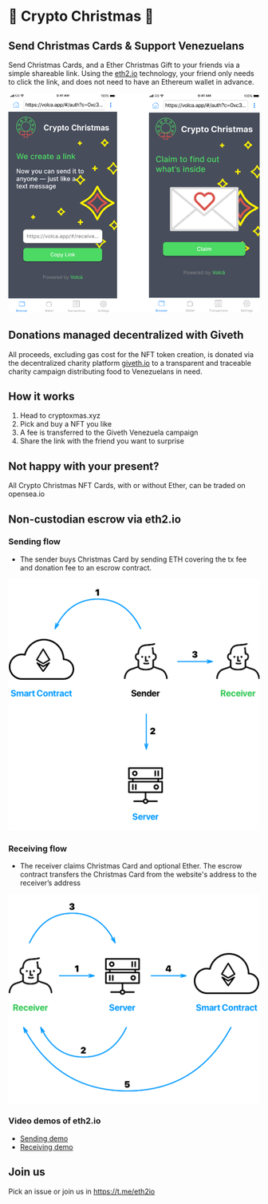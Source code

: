 # 🎁 Crypto Christmas 🎺


## Send Christmas Cards & Support Venezuelans

Send Christmas Cards, and a Ether Christmas Gift to your friends via a simple shareable link. Using the [eth2.io](https://eth2.io/) technology, your friend only needs to click the link, and does not need to have an Ethereum wallet in advance.  

![Send](/public/Xmas.png)

## Donations managed decentralized with Giveth

All proceeds, excluding gas cost for the NFT token creation, is donated via the decentralized charity platform [giveth.io](https://giveth.io/) to a transparent and traceable charity campaign distributing food to Venezuelans in need.  

## How it works

1) Head to cryptoxmas.xyz
2) Pick and buy a NFT you like
3) A fee is transferred to the Giveth Venezuela campaign
4) Share the link with the friend you want to surprise


## Not happy with your present? 

All Crypto Christmas NFT Cards, with or without Ether, can be traded on opensea.io

## Non-custodian escrow via eth2.io


### Sending flow

- The sender buys Christmas Card by sending ETH covering the tx fee and donation fee to an escrow contract.

![Send](/public/eth2phone_send.png)



### Receiving flow

- The receiver claims Christmas Card and optional Ether. The escrow contract transfers the Christmas Card from the website's address to the receiver’s address

![Receive](/public/eth2phone_receive.png)

### Video demos of eth2.io

* [Sending demo](https://www.youtube.com/watch?v=FeqQyFrmptA)
* [Receiving demo](https://www.youtube.com/watch?v=qp3kkXKIHP8)


## Join us

Pick an issue or join us in https://t.me/eth2io

